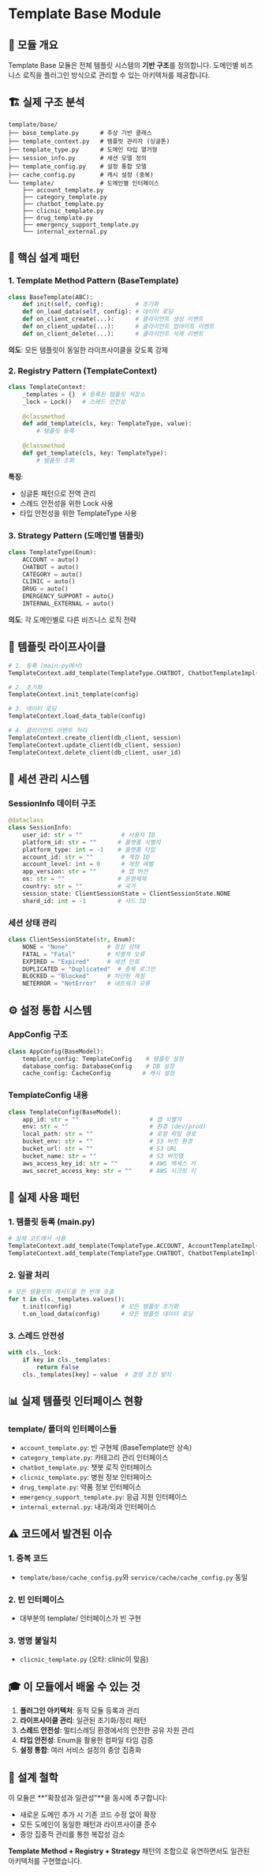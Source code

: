 # Template Base Module

## 📌 모듈 개요
Template Base 모듈은 전체 템플릿 시스템의 **기반 구조**를 정의합니다. 도메인별 비즈니스 로직을 플러그인 방식으로 관리할 수 있는 아키텍처를 제공합니다.

## 🏗️ 실제 구조 분석

```
template/base/
├── base_template.py      # 추상 기반 클래스
├── template_context.py   # 템플릿 관리자 (싱글톤)
├── template_type.py      # 도메인 타입 열거형
├── session_info.py       # 세션 모델 정의
├── template_config.py    # 설정 통합 모델
├── cache_config.py       # 캐시 설정 (중복)
└── template/             # 도메인별 인터페이스
    ├── account_template.py
    ├── category_template.py
    ├── chatbot_template.py
    ├── clicnic_template.py
    ├── drug_template.py
    ├── emergency_support_template.py
    └── internal_external.py
```

## 🎯 핵심 설계 패턴

### 1. Template Method Pattern (BaseTemplate)
```python
class BaseTemplate(ABC):
    def init(self, config):         # 초기화
    def on_load_data(self, config): # 데이터 로딩
    def on_client_create(...):      # 클라이언트 생성 이벤트
    def on_client_update(...):      # 클라이언트 업데이트 이벤트
    def on_client_delete(...):      # 클라이언트 삭제 이벤트
```
**의도**: 모든 템플릿이 동일한 라이프사이클을 갖도록 강제

### 2. Registry Pattern (TemplateContext)
```python
class TemplateContext:
    _templates = {}  # 등록된 템플릿 저장소
    _lock = Lock()   # 스레드 안전성
    
    @classmethod
    def add_template(cls, key: TemplateType, value):
        # 템플릿 등록
    
    @classmethod
    def get_template(cls, key: TemplateType):
        # 템플릿 조회
```
**특징**: 
- 싱글톤 패턴으로 전역 관리
- 스레드 안전성을 위한 Lock 사용
- 타입 안전성을 위한 TemplateType 사용

### 3. Strategy Pattern (도메인별 템플릿)
```python
class TemplateType(Enum):
    ACCOUNT = auto()
    CHATBOT = auto()
    CATEGORY = auto()
    CLINIC = auto()
    DRUG = auto()
    EMERGENCY_SUPPORT = auto()
    INTERNAL_EXTERNAL = auto()
```
**의도**: 각 도메인별로 다른 비즈니스 로직 전략

## 🔄 템플릿 라이프사이클

```python
# 1. 등록 (main.py에서)
TemplateContext.add_template(TemplateType.CHATBOT, ChatbotTemplateImpl())

# 2. 초기화
TemplateContext.init_template(config)

# 3. 데이터 로딩
TemplateContext.load_data_table(config)

# 4. 클라이언트 이벤트 처리
TemplateContext.create_client(db_client, session)
TemplateContext.update_client(db_client, session)
TemplateContext.delete_client(db_client, user_id)
```

## 🧩 세션 관리 시스템

### SessionInfo 데이터 구조
```python
@dataclass
class SessionInfo:
    user_id: str = ""           # 사용자 ID
    platform_id: str = ""      # 플랫폼 식별자
    platform_type: int = -1    # 플랫폼 타입
    account_id: str = ""        # 계정 ID
    account_level: int = 0      # 계정 레벨
    app_version: str = ""       # 앱 버전
    os: str = ""               # 운영체제
    country: str = ""          # 국가
    session_state: ClientSessionState = ClientSessionState.NONE
    shard_id: int = -1         # 샤드 ID
```

### 세션 상태 관리
```python
class ClientSessionState(str, Enum):
    NONE = "None"           # 정상 상태
    FATAL = "Fatal"         # 치명적 오류
    EXPIRED = "Expired"     # 세션 만료
    DUPLICATED = "Duplicated"  # 중복 로그인
    BLOCKED = "Blocked"     # 차단된 계정
    NETERROR = "NetError"   # 네트워크 오류
```

## ⚙️ 설정 통합 시스템

### AppConfig 구조
```python
class AppConfig(BaseModel):
    template_config: TemplateConfig    # 템플릿 설정
    database_config: DatabaseConfig    # DB 설정
    cache_config: CacheConfig         # 캐시 설정
```

### TemplateConfig 내용
```python
class TemplateConfig(BaseModel):
    app_id: str = ""                    # 앱 식별자
    env: str = ""                       # 환경 (dev/prod)
    local_path: str = ""                # 로컬 파일 경로
    bucket_env: str = ""                # S3 버킷 환경
    bucket_url: str = ""                # S3 URL
    bucket_name: str = ""               # S3 버킷명
    aws_access_key_id: str = ""         # AWS 액세스 키
    aws_secret_access_key: str = ""     # AWS 시크릿 키
```

## 🔗 실제 사용 패턴

### 1. 템플릿 등록 (main.py)
```python
# 실제 코드에서 사용
TemplateContext.add_template(TemplateType.ACCOUNT, AccountTemplateImpl())
TemplateContext.add_template(TemplateType.CHATBOT, ChatbotTemplateImpl())
```

### 2. 일괄 처리
```python
# 모든 템플릿의 메서드를 한 번에 호출
for t in cls._templates.values():
    t.init(config)              # 모든 템플릿 초기화
    t.on_load_data(config)      # 모든 템플릿 데이터 로딩
```

### 3. 스레드 안전성
```python
with cls._lock:
    if key in cls._templates:
        return False
    cls._templates[key] = value  # 경쟁 조건 방지
```

## 📊 실제 템플릿 인터페이스 현황

### template/ 폴더의 인터페이스들
- `account_template.py`: 빈 구현체 (BaseTemplate만 상속)
- `category_template.py`: 카테고리 관리 인터페이스
- `chatbot_template.py`: 챗봇 로직 인터페이스  
- `clicnic_template.py`: 병원 정보 인터페이스
- `drug_template.py`: 약품 정보 인터페이스
- `emergency_support_template.py`: 응급 지원 인터페이스
- `internal_external.py`: 내과/외과 인터페이스

## ⚠️ 코드에서 발견된 이슈

### 1. 중복 코드
- `template/base/cache_config.py`와 `service/cache/cache_config.py` 동일

### 2. 빈 인터페이스
- 대부분의 template/ 인터페이스가 빈 구현

### 3. 명명 불일치
- `clicnic_template.py` (오타: clinic이 맞음)

## 🎓 이 모듈에서 배울 수 있는 것

1. **플러그인 아키텍처**: 동적 모듈 등록과 관리
2. **라이프사이클 관리**: 일관된 초기화/정리 패턴
3. **스레드 안전성**: 멀티스레딩 환경에서의 안전한 공유 자원 관리
4. **타입 안전성**: Enum을 활용한 컴파일 타임 검증
5. **설정 통합**: 여러 서비스 설정의 중앙 집중화

## 💭 설계 철학

이 모듈은 **"확장성과 일관성"**을 동시에 추구합니다:
- 새로운 도메인 추가 시 기존 코드 수정 없이 확장
- 모든 도메인이 동일한 패턴과 라이프사이클 준수
- 중앙 집중적 관리를 통한 복잡성 감소

**Template Method + Registry + Strategy** 패턴의 조합으로 유연하면서도 일관된 아키텍처를 구현했습니다.